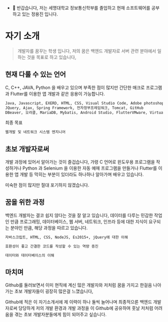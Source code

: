 - 👋 반갑습니다, 저는 세명대학교 정보통신학부를 졸업하고 현재 소프트웨어를 공부하고 있는 정용진 입니다.

# 자기 소개

> 개발자를 꿈꾸는 학생 입니다, 저의 꿈은 백엔드 개발자로 서버 관련 분야에서 일하는 것을 목표로 하고 있습니다,
> 

## 현재 다룰 수 있는 언어

C, C++, JAVA, Python 을 배우고 있으며 부족한 점이 많지만 간단한 매크로 프로그램과 Flutter를 이용한 앱 개발과 같은 응용이 가능합니다.

```sh
Java, Javascript, EXERD, HTML, CSS, Visual Studio Code, Adobe photoshop
JQuery, Ajax, Spring Framework, 전자정부프레임워크, Tomcat, GitHub
DBeaver, 오라클, MariaDB, Mybatis, Android Studio, FlutterVMware, Virtual Box, Cisco Packet Tracer, Google Colab
```

최종 목표

```sh
웹개발 및 네트워크 시스템 엔지니어
```

## 초보 개발자로써

개발 과정에 있어서 알아가는 것이 즐겁습니다, 가령 C 언어로 윈도우용 프로그램을 작성하거나 Python 과 Selenium 을 이용한 자동 예매 프로그램을 만들거나 Flutter를 이용한 앱 개발 등 막히는 부분이 있더라도 하나하나 알아가며 배우고 있습니다.

미숙한 점이 많지만 절대 포기하지 않겠습니다.

## 꿈을 위한 과정

백엔드 개발자는 결코 쉽지 않다는 것을 잘 알고 있습니다, 데이터를 다루는 민감한 작업인 만큼 프로그래밍, 데이터베이스, 웹 서버, 네트워크, 인프라 등에 대한 지식이 요구되는 분야인 만큼, 해당 과정을 따르고 있습니다.

```sh
자바스크립트, HTML, CSS, NodeJS, Es2015+, jQuery에 대한 이해

호환성이 좋고 간결한 코드를 작성할 수 있는 역량 증진

데이터와 데이터베이스의 이해
```

## 마치며

Github를 둘러보면서 이미 현직에 계신 많은 개발자와 저처럼 꿈을 가지고 한걸음 나아가는 초보 개발자들이 굉장히 많은걸 느꼈습니다, 

Github에 적은 이 자기소개서에 제 이력이 하나 둘씩 늘어나며 최종적으론 백엔드 개발자로써 당당하게 저의 개발 환경과 개발 과정을 이 Github에 공유하여 훗날 저처럼 어려움을 겪는 초보 개발자분들에게 힘이 되어주고 싶습니다.






